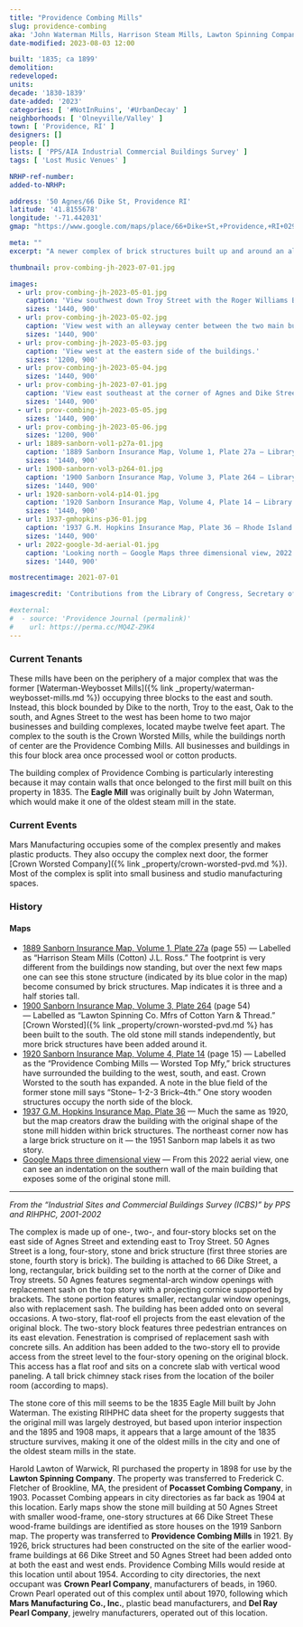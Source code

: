 ```yaml
---
title: "Providence Combing Mills"
slug: providence-combing
aka: 'John Waterman Mills, Harrison Steam Mills, Lawton Spinning Compan, Pocassett Combing Company, Crown Pearl Company'
date-modified: 2023-08-03 12:00

built: '1835; ca 1899'
demolition:
redeveloped:
units:
decade: '1830-1839'
date-added: '2023'
categories: [ '#NotInRuins', '#UrbanDecay' ]
neighborhoods: [ 'Olneyville/Valley' ]
town: [ 'Providence, RI' ]
designers: []
people: []
lists: [ 'PPS/AIA Industrial Commercial Buildings Survey' ]
tags: [ 'Lost Music Venues' ]

NRHP-ref-number:
added-to-NRHP:

address: '50 Agnes/66 Dike St, Providence RI'
latitude: '41.8155678'
longitude: '-71.442031'
gmap: "https://www.google.com/maps/place/66+Dike+St,+Providence,+RI+02909/@41.8155678,-71.442031,18z/data=!4m6!3m5!1s0x89e445900630e231:0x50627034225ed353!8m2!3d41.8155678!4d-71.442031!16s%2Fg%2F11fvk79731?entry=ttu"

meta: ""
excerpt: "A newer complex of brick structures built up and around an almost 200-year old stone mill"

thumbnail: prov-combing-jh-2023-07-01.jpg

images:
  - url: prov-combing-jh-2023-05-01.jpg
    caption: 'View southwest down Troy Street with the Roger Williams Brewing Company in the distance, Crown Worsted left of center, and Providence Combing from center to the right.'
    sizes: '1440, 900'
  - url: prov-combing-jh-2023-05-02.jpg
    caption: 'View west with an alleyway center between the two main buildings.'
    sizes: '1440, 900'
  - url: prov-combing-jh-2023-05-03.jpg
    caption: 'View west at the eastern side of the buildings.'
    sizes: '1200, 900'
  - url: prov-combing-jh-2023-05-04.jpg
    sizes: '1440, 900'
  - url: prov-combing-jh-2023-07-01.jpg
    caption: 'View east southeast at the corner of Agnes and Dike Streets and the chamfered corners of the two buildings.'
    sizes: '1440, 900'
  - url: prov-combing-jh-2023-05-05.jpg
    sizes: '1440, 900'
  - url: prov-combing-jh-2023-05-06.jpg
    sizes: '1200, 900'
  - url: 1889-sanborn-vol1-p27a-01.jpg
    caption: '1889 Sanborn Insurance Map, Volume 1, Plate 27a — Library of Congress, Maps Division'
    sizes: '1440, 900'
  - url: 1900-sanborn-vol3-p264-01.jpg
    caption: '1900 Sanborn Insurance Map, Volume 3, Plate 264 — Library of Congress, Maps Division'
    sizes: '1440, 900'
  - url: 1920-sanborn-vol4-p14-01.jpg
    caption: '1920 Sanborn Insurance Map, Volume 4, Plate 14 — Library of Congress, Maps Division'
    sizes: '1440, 900'
  - url: 1937-gmhopkins-p36-01.jpg
    caption: '1937 G.M. Hopkins Insurance Map, Plate 36 — Rhode Island Secretary of State Digital Collection'
    sizes: '1440, 900'
  - url: 2022-google-3d-aerial-01.jpg
    caption: 'Looking north — Google Maps three dimensional view, 2022'
    sizes: '1440, 900'

mostrecentimage: 2021-07-01

imagescredit: 'Contributions from the Library of Congress, Secretary of State, and Google Maps'

#external:
#  - source: 'Providence Journal (permalink)'
#    url: https://perma.cc/MQ4Z-Z9K4
---
```


### Current Tenants

These mills have been on the periphery of a major complex that was the former [Waterman-Weybosset Mills]({% link _property/waterman-weybosset-mills.md %}) occupying three blocks to the east and south. Instead, this block bounded by Dike to the north, Troy to the east, Oak to the south, and Agnes Street to the west has been home to two major businesses and building complexes, located maybe twelve feet apart. The complex to the south is the Crown Worsted Mills, while the buildings north of center are the Providence Combing Mills. All businesses and buildings in this four block area once processed wool or cotton products.

The building complex of Providence Combing is particularly interesting because it may contain walls that once belonged to the first mill built on this property in 1835. The **Eagle Mill** was originally built by John Waterman, which would make it one of the oldest steam mill in the state.


### Current Events

Mars Manufacturing occupies some of the complex presently and makes plastic products. They also occupy the complex next door, the former [Crown Worsted Company]({% link _property/crown-worsted-pvd.md %}). Most of the complex is split into small business and studio manufacturing spaces.


### History

#### Maps

+ [1889 Sanborn Insurance Map, Volume 1, Plate 27a](http://hdl.loc.gov/loc.gmd/g3774pm.g3774pm_g08099188901) (page 55) — Labelled as “Harrison Steam Mills (Cotton) J.L. Ross.” The footprint is very different from the buildings now standing, but over the next few maps one can see this stone structure (indicated by its blue color in the map) become consumed by brick structures. Map indicates it is three and a half stories tall.
+ [1900 Sanborn Insurance Map, Volume 3, Plate 264](http://hdl.loc.gov/loc.gmd/g3774pm.g3774pm_g08099190003) (page 54) — Labelled as “Lawton Spinning Co. Mfrs of Cotton Yarn & Thread.” [Crown Worsted]({% link _property/crown-worsted-pvd.md %} has been built to the south. The old stone mill stands independently, but more brick structures have been added around it.
+ [1920 Sanborn Insurance Map, Volume 4, Plate 14](http://hdl.loc.gov/loc.gmd/g3774pm.g3774pm_g08099192104) (page 15) — Labelled as the “Providence Combing Mills — Worsted Top Mfy,” brick structures have surrounded the building to the west, south, and east. Crown Worsted to the south has expanded. A note in the blue field of the former stone mill says “Stone– 1-2-3 Brick–4th.” One story wooden structures occupy the north side of the block.
+ [1937 G.M. Hopkins Insurance Map, Plate 36](https://sosri.access.preservica.com/uncategorized/IO_21ccf630-8198-418c-926e-e365ec111569/) — Much the same as 1920, but the map creators draw the building with the original shape of the stone mill hidden within brick structures. The northeast corner now has a large brick structure on it — the 1951 Sanborn map labels it as two story.
+ [Google Maps three dimensional view](#photo-2022-google-3d-aerial-01) — From this 2022 aerial view, one can see an indentation on the southern wall of the main building that exposes some of the original stone mill.

***

_From the “Industrial Sites and Commercial Buildings Survey (ICBS)” by PPS and RIHPHC, 2001-2002_

The complex is made up of one-, two-, and four-story blocks set on the east side of Agnes Street and extending east to Troy Street. 50 Agnes Street is a long, four-story, stone and brick structure (first three stories are stone, fourth story is brick). The building is attached to 66 Dike Street, a long, rectangular, brick building set to the north at the corner of Dike and Troy streets. 50 Agnes features segmental-arch window openings with replacement sash on the top story with a projecting cornice supported by brackets. The stone portion features smaller, rectangular window openings, also with replacement sash. The building has been added onto on several occasions. A two-story, flat-roof ell projects from the east elevation of the original block. The two-story block features three pedestrian entrances on its east elevation. Fenestration is comprised of replacement sash with concrete sills. An addition has been added to the two-story ell to provide access from the street level to the four-story opening on the original block. This access has a flat roof and sits on a concrete slab with vertical wood paneling. A tall brick chimney stack rises from the location of the boiler room (according to maps).

The stone core of this mill seems to be the 1835 Eagle Mill built by John Waterman. The existing RIHPHC data sheet for the property suggests that the original mill was largely destroyed, but based upon interior inspection and the 1895 and 1908 maps, it appears that a large amount of the 1835 structure survives, making it one of the oldest mills in the city and one of the oldest steam mills in the state.

Harold Lawton of Warwick, Rl purchased the property in 1898 for use by the **Lawton Spinning Company**. The property was transferred to Frederick C. Fletcher of Brookline, MA, the president of **Pocasset Combing Company**, in 1903. Pocasset Combing appears in city directories as far back as 1904 at this location. Early maps show the stone mill building at 50 Agnes Street with smaller wood-frame, one-story structures at 66 Dike Street These wood-frame buildings are identified as store houses on the 1919 Sanborn map. The property was transferred to **Providence Combing Mills** in 1921. By 1926, brick structures had been constructed on the site of the earlier wood-frame buildings at 66 Dike Street and 50 Agnes Street had been added onto at both the east and west ends. Providence Combing Mills would reside at this location until about 1954. According to city directories, the next occupant was **Crown Pearl Company**, manufacturers of beads, in 1960. Crown Pearl operated out of this complex until about 1970, following which **Mars Manufacturing Co., Inc.**, plastic bead manufacturers, and **Del Ray Pearl Company**, jewelry manufacturers, operated out of this location.
